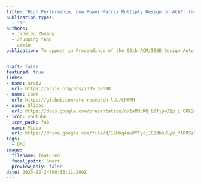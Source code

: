```yaml
---
title: "High Performance, Low Power Matrix Multiply Design on ACAP: from Architecture, Design Challenges and DSE Perspectives (🔥📣New Paper & Project🔥📣! )"
publication_types:
  - "1"
authors:
  - Jinming Zhuang
  - Zhuoping Yang
  - admin
publication: To appear in Proceedings of the 60th ACM/IEEE Design Automation Conference, San Francisco, California, USA, (DAC ’23), July 9–13, 2023, San Francisco, CA, USA. Full Paper Accepted (acceptance ratio is 23 percent)  


draft: false
featured: true
links:
- name: arxiv
  url: https://arxiv.org/abs/2305.18698
- name: Code
  url: https://github.com/arc-research-lab/CHARM 
- name: Slides
  url: https://docs.google.com/presentation/d/1aMdcKQ_bZfjpwJ1p_i_GOk2vb_8n2TCO/edit?usp=sharing&ouid=100145145140914150451&rtpof=true&sd=true
- icon: youtube
  icon_pack: fab
  name: Video
  url: https://drive.google.com/file/d/12NWq4ewDYTycjJ8ZdboVUyb_YAR8SztV/view?usp=sharing
tags:
  - DAC 
image:
  filename: featured
  focal_point: Smart
  preview_only: false
date: 2023-02-24T00:53:11.299Z
---
```

